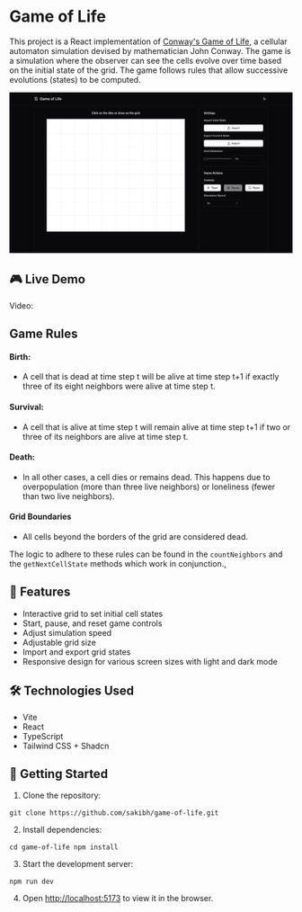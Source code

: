 # Game of Life

This project is a React implementation of [Conway's Game of Life](https://en.wikipedia.org/wiki/Conway%27s_Game_of_Life), a cellular automaton simulation devised by mathematician John Conway. The game is a simulation where the observer can see the cells evolve over time based on the initial state of the grid. The game follows rules that allow successive evolutions (states) to be computed.

![Game of Life](src/assets/game-of-life.png)

## 🎮 Live Demo

Video:

## Game Rules

#### Birth:

- A cell that is dead at time step t will be alive at time step t+1 if exactly three of its eight neighbors were alive at time step t.

#### Survival:

- A cell that is alive at time step t will remain alive at time step t+1 if two or three of its neighbors are alive at time step t.

#### Death:

- In all other cases, a cell dies or remains dead. This happens due to overpopulation (more than three live neighbors) or loneliness (fewer than two live neighbors).

#### Grid Boundaries

- All cells beyond the borders of the grid are considered dead.

The logic to adhere to these rules can be found in the `countNeighbors` and the `getNextCellState` methods which work in conjunction.,

## 🚀 Features

- Interactive grid to set initial cell states
- Start, pause, and reset game controls
- Adjust simulation speed
- Adjustable grid size
- Import and export grid states
- Responsive design for various screen sizes with light and dark mode

## 🛠️ Technologies Used

- Vite
- React
- TypeScript
- Tailwind CSS + Shadcn

## 🚦 Getting Started

1. Clone the repository:

```
git clone https://github.com/sakibh/game-of-life.git
```

2. Install dependencies:

```
cd game-of-life npm install
```

3. Start the development server:

```
npm run dev
```

4. Open [http://localhost:5173](http://localhost:5173) to view it in the browser.

